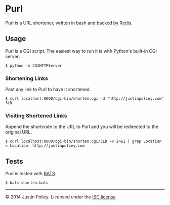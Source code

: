 # Purl

Purl is a URL shortener, written in bash and backed by [Redis][redis].

## Usage

Purl is a CGI script. The easiest way to run it is with Python's built-in CGI
server:

```
$ python -m CGIHTTPServer
```

### Shortening Links

Post any link to Purl to have it shortened.

```
$ curl localhost:8000/cgi-bin/shorten.cgi -d "http://justinpoliey.com"
3LD
```

### Visiting Shortened Links

Append the shortcode to the URL to Purl and you will be redirected to the
original URL.

```
$ curl localhost:8000/cgi-bin/shorten.cgi/3LD -v 2>&1 | grep Location
< Location: http://justinpoliey.com
```

## Tests

Purl is tested with [BATS][bats].

```
$ bats shorten.bats
```

---

© 2014 Justin Poliey. Licensed under the [ISC license][isc-license].

[bats]: https://github.com/sstephenson/bats
[isc-license]: http://opensource.org/licenses/ISC
[redis]: http://redis.io
